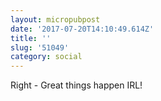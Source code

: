 ```yaml
---
layout: micropubpost
date: '2017-07-20T14:10:49.614Z'
title: ''
slug: '51049'
category: social
---
```

Right - Great things happen IRL!
